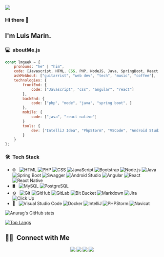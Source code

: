 ![](https://komarev.com/ghpvc/?username=lmgeek&color=blue&style=plastic)

### Hi there 👋

## I'm Luis Marin.

### 💻 &nbsp;aboutMe.js

```javascript
const lmgeek = {
    pronouns: "he" | "him",
    code: [Javascript, HTML, CSS, PHP, NodeJS, Java, SpringBoot, React, ReactNative, Angular, Android],
    askMeAbout: ["guitarrist", "web dev", "tech", "music", "coffee"],
    technologies: {
        frontEnd: {
            code: ["Javascript", "css", "angular", "react"]
        },
        backEnd: {
            code: ["php", "node", "java", "spring boot", ]
        },
        mobile: {
            code: ["java", "react native"]
        }
        tools: {
            dev: ["IntelliJ Idea", "PhpStorm", "VSCode", "Android Studio", "Navicat"]
        }
    }
};
```


### 🛠 &nbsp;Tech Stack

- 🌐 &nbsp;
  ![HTML](https://img.shields.io/badge/-HTML-333333?style=flat&logo=HTML5)
  ![PHP](https://img.shields.io/badge/-PHP-333333?style=flat&logo=php)
  ![CSS](https://img.shields.io/badge/-CSS-333333?style=flat&logo=CSS3&logoColor=1572B6)
  ![JavaScript](https://img.shields.io/badge/-JavaScript-333333?style=flat&logo=javascript)
  ![Bootstrap](https://img.shields.io/badge/-Bootstrap-333333?style=flat&logo=bootstrap&logoColor=563D7C)
  ![Node.js](https://img.shields.io/badge/-Node.js-333333?style=flat&logo=node.js)
  ![Java](https://img.shields.io/badge/-Java-333333?style=flat&logo=java)
  ![Spring Boot](https://img.shields.io/badge/-Spring%20Boot-333333?style=flat&logo=springboot)
  ![Swagger](https://img.shields.io/badge/-Swagger-333333?style=flat&logo=swagger)
  ![Android Studio](https://img.shields.io/badge/-Android%20Studio-333333?style=flat&logo=android)
  ![Angular](https://img.shields.io/badge/-Angular-333333?style=flat&logo=angular)
  ![React](https://img.shields.io/badge/-React-333333?style=flat&logo=react)
  ![React Native](https://img.shields.io/badge/-React%20Native-333333?style=flat&logo=react)
- 🛢 &nbsp;
  ![MySQL](https://img.shields.io/badge/-MySQL-333333?style=flat&logo=mysql&logoColor=fff)
  ![PostgreSQL](https://img.shields.io/badge/-PostgreSQL-333333?style=flat&logo=postgresql)
- ⚙️ &nbsp;
  ![Git](https://img.shields.io/badge/-Git-333333?style=flat&logo=git)
  ![GitHub](https://img.shields.io/badge/-GitHub-333333?style=flat&logo=github)
  ![GitLab](https://img.shields.io/badge/-GitLab-333333?style=flat&logo=gitlab)
  ![Bit Bucket](https://img.shields.io/badge/-Bit%20Bucket-333333?style=flat&logo=bitbucket)
  ![Markdown](https://img.shields.io/badge/-Markdown-333333?style=flat&logo=markdown)
  ![Jira](https://img.shields.io/badge/-Jira-333333?style=flat&logo=jira)
  ![Click Up](https://img.shields.io/badge/-Click%20Up-333333?style=flat&logo=clickup)
- 🔧 &nbsp;
  ![Visual Studio Code](https://img.shields.io/badge/-Visual%20Studio%20Code-333333?style=flat&logo=visual-studio-code&logoColor=007ACC)
  ![Docker](https://img.shields.io/badge/-Docker-333333?style=flat&logo=docker)
  ![IntelliJ](https://img.shields.io/badge/-IntelliJ-333333?style=flat&logo=intellijidea)
  ![PHPStorm](https://img.shields.io/badge/-PHPStorm-333333?style=flat&logo=phpstorm)
  ![Navicat](https://img.shields.io/badge/-Navicat-333333?style=flat&logo=navicat)


![Anurag's GitHub stats](https://github-readme-stats.vercel.app/api?username=lmgeek&show_icons=true&theme=tokyonight)

[![Top Langs](https://github-readme-stats.vercel.app/api/top-langs/?username=lmgeek)](https://github.com/anuraghazra/github-readme-stats)



##  🤝🏻 &nbsp;Connect with Me

<p align="center">
<a href="https://luismar.in/new"><img src="https://img.shields.io/badge/-luismar.in-3423A6?style=flat-square&logo=Google-Chrome&logoColor=white"/></a>
<a href="https://www.linkedin.com/in/luis-armando-marin-naveda"><img src="https://img.shields.io/badge/-Luis%20Marin-0077B5?style=flat-square&logo=Linkedin&logoColor=white"/></a>
<a href="mailto:tsuluismarin@gmail.com"><img src="https://img.shields.io/badge/-tsuluismarin@gmail.com-D14836?style=flat-square&logo=Gmail&logoColor=white"/></a>
<a href="mailto:info@luismar.in"><img src="https://img.shields.io/badge/-info@luismar.in-D14836?style=flat-square&logo=Gmail&logoColor=white"/></a>

<!--
**lmgeek/lmgeek** is a ✨ _special_ ✨ repository because its `README.md` (this file) appears on your GitHub profile.

